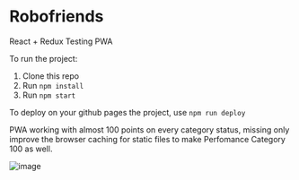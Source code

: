 # Robofriends
React + Redux
Testing PWA

To run the project:

1. Clone this repo
2. Run `npm install`
3. Run `npm start`

To deploy on your github pages the project, use `npm run deploy`

PWA working with almost 100 points on every category status, missing only improve the browser caching for static files to make Perfomance Category 100 as well.

![image](https://user-images.githubusercontent.com/68268899/148338528-876884be-491b-4864-899f-45e6fe8cf2a5.png)
